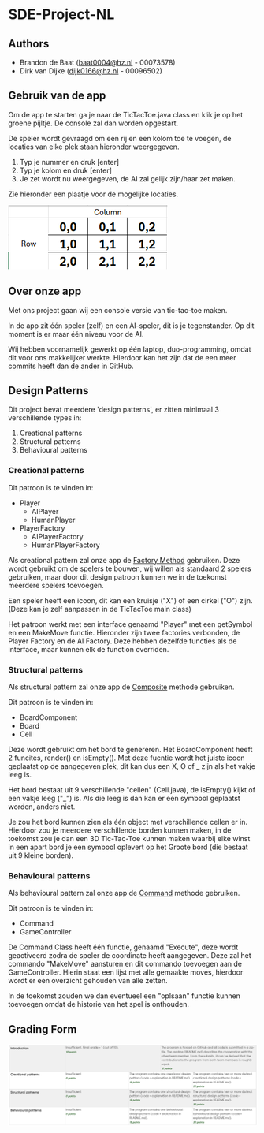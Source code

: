 # SDE-Project-NL
## Authors
- Brandon de Baat ([baat0004@hz.nl](baat0004@hz.nl) - 00073578)
- Dirk van Dijke ([dijk0166@hz.nl](dijk0166@hz.nl) - 00096502)

## Gebruik van de app
Om de app te starten ga je naar de TicTacToe.java class en klik je op het groene pijltje.
De console zal dan worden opgestart.

De speler wordt gevraagd om een rij en een kolom toe te voegen, de locaties van elke plek staan hieronder weergegeven.

1. Typ je nummer en druk [enter]
2. Typ je kolom en druk [enter]
3. Je zet wordt nu weergegeven, de AI zal gelijk zijn/haar zet maken.

Zie hieronder een plaatje voor de mogelijke locaties.

![img_1.png](img_1.png)

## Over onze app
Met ons project gaan wij een console versie van tic-tac-toe maken.

In de app zit één speler (zelf) en een AI-speler, dit is je tegenstander.
Op dit moment is er maar één niveau voor de AI.

Wij hebben voornamelijk gewerkt op één laptop, duo-programming, omdat dit voor ons makkelijker werkte.
Hierdoor kan het zijn dat de een meer commits heeft dan de ander in GitHub.

## Design Patterns
Dit project bevat meerdere 'design patterns', er zitten minimaal 3 verschillende types in:
1. Creational patterns
2. Structural patterns
3. Behavioural patterns

### Creational patterns
Dit patroon is te vinden in:
- Player
  - AIPlayer
  - HumanPlayer
- PlayerFactory
  - AIPlayerFactory
  - HumanPlayerFactory

Als creational pattern zal onze app de [Factory Method](https://refactoring.guru/design-patterns/factory-method) gebruiken.
Deze wordt gebruikt om de spelers te bouwen, wij willen als standaard 2 spelers gebruiken,
maar door dit design patroon kunnen we in de toekomst meerdere spelers toevoegen.

Een speler heeft een icoon, dit kan een kruisje ("X") of een cirkel ("O") zijn.
(Deze kan je zelf aanpassen in de TicTacToe main class)

Het patroon werkt met een interface genaamd "Player" met een getSymbol en een MakeMove functie.
Hieronder zijn twee factories verbonden, de Player Factory en de AI Factory. Deze hebben dezelfde functies als de interface,
maar kunnen elk de function overriden.


### Structural patterns
Als structural pattern zal onze app de [Composite](https://refactoring.guru/design-patterns/composite) methode gebruiken.

Dit patroon is te vinden in:
- BoardComponent
- Board
- Cell

Deze wordt gebruikt om het bord te genereren.
Het BoardComponent heeft 2 funcites, render() en isEmpty().
Met deze fucntie wordt het juiste icoon geplaatst op de aangegeven plek, dit kan dus een X, O of _ zijn als het vakje leeg is.

Het bord bestaat uit 9 verschillende "cellen" (Cell.java), de isEmpty() kijkt of een vakje leeg ("_") is.
Als die leeg is dan kan er een symbool geplaatst worden, anders niet. 

Je zou het bord kunnen zien als één object met verschillende cellen er in.
Hierdoor zou je meerdere verschillende borden kunnen maken, in de toekomst zou je dan een 3D Tic-Tac-Toe kunnen maken
waarbij elke winst in een apart bord je een symbool oplevert op het Groote bord (die bestaat uit 9 kleine borden).

### Behavioural patterns
Als behavioural pattern zal onze app de [Command](https://refactoring.guru/design-patterns/command) methode gebruiken.

Dit patroon is te vinden in:
- Command
- GameController

De Command Class heeft één functie, genaamd "Execute", deze wordt geactiveerd zodra de speler de coordinate
heeft aangegeven. Deze zal het commando "MakeMove" aansturen en dit commando toevoegen aan de GameController.
Hierin staat een lijst met alle gemaakte moves, hierdoor wordt er een overzicht gehouden van alle zetten.

In de toekomst zouden we dan eventueel een "oplsaan" functie kunnen toevoegen omdat de historie van het spel is onthouden.

## Grading Form
![img.png](img.png)